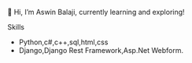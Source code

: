👋 Hi, I’m Aswin Balaji, currently learning and exploring!

Skills
- Python,c#,c++,sql,html,css
- Django,Django Rest Framework,Asp.Net Webform.

